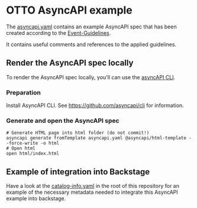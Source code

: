 # OTTO AsyncAPI example

The [asyncapi.yaml](asyncapi.yaml) contains an example AsyncAPI spec that has been created according to the [Event-Guidelines](https://api.otto.de/portal/guidelines/event-guidelines/concepts).

It contains useful comments and references to the applied guidelines.

## Render the AsyncAPI spec locally

To render the AsyncAPI spec locally, you'll can use the [asyncAPI CLI](https://github.com/asyncapi/cli).

### Preparation

Install AsyncAPI CLI. See <https://github.com/asyncapi/cli> for information.

### Generate and open the AsyncAPI spec

```shell
# Generate HTML page into html folder (do not commit!)
asyncapi generate fromTemplate asyncapi.yaml @asyncapi/html-template --force-write -o html
# Open html
open html/index.html
```

## Example of integration into Backstage

Have a look at the [catalog-info.yaml](/catalog-info.yaml) in the root of this repository for an example of the necessary metadata needed to integrate this AsyncAPI example into backstage.
